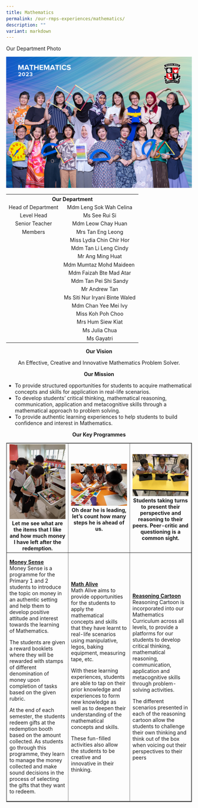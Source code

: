 ```yaml
---
title: Mathematics
permalink: /our-rmps-experiences/mathematics/
description: ""
variant: markdown
---
```

<p>Our Department Photo</p>
<img src="/images/Dept%202023/math_2023.jpg">
<table>
<tbody>
<tr>
<th style="text-align: center;" colspan="2">Our&nbsp;Department</th>
</tr>
<tr>
<td style="text-align: center;">Head of Department</td>
<td style="text-align: center;">Mdm Leng Sok Wah Celina</td>
</tr>
<tr>
<td style="text-align: center;">Level Head</td>
<td style="text-align: center;">Ms See Rui Si</td>
</tr>
<tr>
<td style="text-align: center;">Senior Teacher</td>
<td style="text-align: center;">Mdm Leow Chay Huan</td>
</tr>
<tr>
<td style="text-align: center;">Members</td>
<td style="text-align: center;">Mrs Tan Eng Leong</td>
</tr>
<tr>
<td style="text-align: center;">&nbsp;</td>
<td style="text-align: center;">Miss Lydia Chin Chir Hor</td>
</tr>
<tr>
<td style="text-align: center;">&nbsp;</td>
<td style="text-align: center;">Mdm Tan Li Leng Cindy</td>
</tr>
<tr>
<td style="text-align: center;">&nbsp;</td>
<td style="text-align: center;">Mr Ang Ming Huat</td>
</tr>
<tr>
<td style="text-align: center;">&nbsp;</td>
<td style="text-align: center;">Mdm Mumtaz Mohd Maideen&nbsp;</td>
</tr>
<tr>
<td style="text-align: center;">&nbsp;</td>
<td style="text-align: center;">Mdm Faizah Bte Mad Atar</td>
</tr>
<tr>
<td style="text-align: center;">&nbsp;</td>
<td style="text-align: center;">Mdm Tan Pei Shi Sandy</td>
</tr>
<tr>
<td style="text-align: center;">&nbsp;</td>
<td style="text-align: center;">Mr Andrew Tan</td>
</tr>
<tr>
<td style="text-align: center;">&nbsp;</td>
<td style="text-align: center;">Ms Siti Nur Iryani Binte Waled</td>
</tr>
<tr>
<td style="text-align: center;">&nbsp;</td>
<td style="text-align: center;">Mdm Chan Yee Mei Ivy</td>
</tr>
<tr>
<td style="text-align: center;">&nbsp;</td>
<td style="text-align: center;">Miss Koh Poh Choo</td>
</tr>
<tr>
<td style="text-align: center;">&nbsp;</td>
<td style="text-align: center;">Mrs Hum Siew Kiat</td>
</tr>
<tr>
<td style="text-align: center;">&nbsp;</td>
<td style="text-align: center;">Ms Julia Chua</td>
</tr>
<tr>
<td style="text-align: center;">&nbsp;</td>
<td style="text-align: center;">Ms Gayatri</td>
</tr>
</tbody>
</table>
<p style="text-align: center;"><strong>Our Vision</strong></p>
<p style="text-align: center;">An Effective, Creative and Innovative Mathematics Problem Solver.</p>
<p style="text-align: center;"><strong>Our Mission</strong></p>
<ul>
<li>To provide structured opportunities for students to acquire mathematical concepts and skills for application in real-life scenarios.</li>
<li>To develop students’ critical thinking, mathematical reasoning, communication, application and metacognitive skills through a mathematical approach to problem solving.</li>
<li>To provide authentic learning experiences to help students to build confidence and interest in Mathematics.</li>
</ul>
<p style="text-align: center;"><strong>Our Key Programmes</strong></p>
<table style="border-collapse: collapse; width: 100%;" border="1">
<tbody>
<tr>
<td style="width: 33.3333%; text-align: center;"><img src="/images/math1.jpg"><strong>Let me see what are the items that I like and how much money I have left after the redemption.</strong></td>
<td style="width: 33.3333%; text-align: center;"><img src="/images/math2.jpg"><strong>Oh dear he is leading, let’s count how many steps he is ahead of us.</strong></td>
<td style="width: 33.3333%; text-align: center;"><img src="/images/math3.jpg"><strong>Students taking turns to present their perspective and reasoning to their peers. Peer-critic and questioning is a common sight.</strong></td>
</tr>
<tr>
<td style="width: 33.3333%;">
<p><strong><u>Money Sense<br></u></strong>Money Sense is a programme for the Primary 1 and 2 students to introduce the topic on money in an authentic setting and help them to develop positive attitude and interest towards the learning of Mathematics.</p>
<p>The students are given a reward booklets where they will be rewarded with stamps of different denomination of money upon completion of tasks based on the given rubric.</p>
<p>At the end of each semester, the students redeem gifts at the redemption booth based on the amount collected. As students go through this programme, they learn to manage the money collected and make sound decisions in the process of selecting the gifts that they want to redeem.</p>
</td>
<td style="width: 33.3333%;">
<p><strong><u>Math Alive<br></u></strong>Math Alive aims to provide opportunities for the students to apply the mathematical concepts and skills that they have learnt to real-life scenarios using manipulative, legos, baking equipment, measuring tape, etc.</p>
<p>With these learning experiences, students are able to tap on their prior knowledge and experiences to form new knowledge as well as to deepen their understanding of the mathematical concepts and skills.</p>
<p>These fun-filled activities also allow the students to be creative and innovative in their thinking.</p>
</td>
<td style="width: 33.3333%;">
<p><strong><u>Reasoning Cartoon<br></u></strong>Reasoning Cartoon is incorporated into our Mathematics Curriculum across all levels, to provide a platforms for our students to develop critical thinking, mathematical reasoning, communication, application and metacognitive skills through problem-solving activities.</p>
<p>The different scenarios presented in each of the reasoning cartoon allow the students to challenge their own thinking and think out of the box when voicing out their perspectives to their peers</p>
</td>
</tr>
</tbody>
</table>